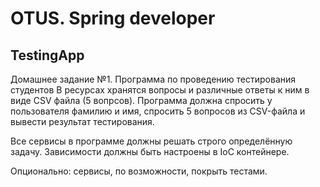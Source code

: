 # OTUS. Spring developer

##  TestingApp

Домашнее задание №1.
Программа по проведению тестирования студентов
В ресурсах хранятся вопросы и различные ответы к ним в виде CSV файла (5 вопрсов). Программа должна спросить у пользователя фамилию и имя, спросить 5 вопросов из CSV-файла и вывести результат тестирования.

Все сервисы в программе должны решать строго определённую задачу. Зависимости должны быть настроены в IoC контейнере.

Опционально: сервисы, по возможности, покрыть тестами.